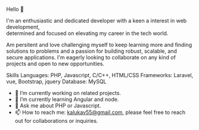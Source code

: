 Hello 👋 

I'm an enthusiastic and dedicated developer with a keen a interest in web development,  
determined and focused on elevating my career in the tech world.

Am persitent and love challenging myself to keep learning more and finding solutions to problems and a passion for building robust, scalable, and secure applications.
I'm eagerly looking to collaborate on any kind of projects and open to new opportunities.

Skills
Languages: PHP, Javascript, C/C++, HTML/CSS
Frameworks: Laravel, vue, Bootstrap, jquery
Database: MySQL



- 🔭 I’m currently working on related projects.
- 🌱 I’m currently learning Angular and node.
- 💬 Ask me about PHP or Javascript.
- 📫 How to reach me: kalukav55@gmail.com, please feel free to reach out for collaborations or inquiries. 


